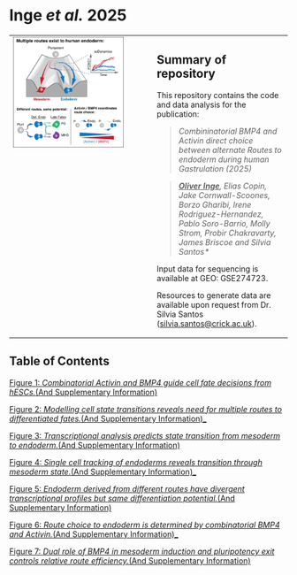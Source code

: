 # Inge _**et al.**_ 2025


<table>
  <tr>
    <td style="width: 50%; vertical-align: top;">
      <img src="./Abstract/Inge_et_al_Graphical_Abstract.png" alt="Graphical Abstract" style="width:100%; max-width:200px;" />
    </td>
    <td style="width: 50%; vertical-align: top; padding-left: 15px;">
      <p>  
        
  ## Summary of repository

  This repository contains the code and data analysis for the publication:

  > _Combininatorial BMP4 and Activin direct choice between alternate Routes to endoderm during human Gastrulation (2025)_
  
  > _<ins>**Oliver Inge**</ins>, Elias Copin, Jake Cornwall-Scoones, Borzo Gharibi, Irene Rodriguez-Hernandez, Pablo Soro-Barrio, Molly Strom, Probir Chakravarty, James Briscoe and Silvia Santos*_

Input data for sequencing is available at GEO: GSE274723.

Resources to generate data are available upon request from Dr. Silvia Santos (silvia.santos@crick.ac.uk).    

   </p>
  </td>
  </tr>
</table>


## Table of Contents 

[Figure 1: _Combinatorial Activin and BMP4 guide cell fate decisions from hESCs._(And Supplementary Information)](./Figure_1andS1)  
  
[Figure 2: _Modelling cell state transitions reveals need for multiple routes to differentiated fates._(And Supplementary Information)_](./Figure_2andS2)  
  
[Figure 3: _Transcriptional analysis predicts state transition from mesoderm to endoderm._(And Supplementary Information)](./Figure_3andS3)  
  
[Figure 4: _Single cell tracking of endoderms reveals transition through mesoderm state._(And Supplementary Information)_](./Figure_4andS4)  

[Figure 5: _Endoderm derived from different routes have divergent transcriptional profiles but same differentiation potential._(And Supplementary Information)](./Figure_5andS5)  
  
[Figure 6: _Route choice to endoderm is determined by combinatorial BMP4 and Activin._(And Supplementary Information)_](./Figure_6andS6)  
  
[Figure 7: _Dual role of BMP4 in mesoderm induction and pluripotency exit controls relative route efficiency._(And Supplementary Information)](./Figure_7andS7)  

  



























